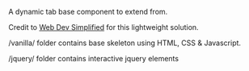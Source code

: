 A dynamic tab base component to extend from. 

Credit to [Web Dev Simplified](youtube.com/watch?v=5L6h_MrNvsk) for this lightweight solution.

/vanilla/ folder contains base skeleton using HTML, CSS & Javascript.

/jquery/ folder contains interactive jquery elements

